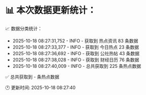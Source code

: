 📊 本次数据更新统计：
==========================

📈 数据分类统计：
- 2025-10-18 08:27:31,752 - INFO - 获取到 热点资讯 83 条数据
- 2025-10-18 08:27:33,377 - INFO - 获取到 今日热点 23 条数据
- 2025-10-18 08:27:36,692 - INFO - 获取到 公社热帖 43 条数据
- 2025-10-18 08:27:38,028 - INFO - 获取到 财经日历 76 条数据
- 2025-10-18 08:27:40,009 - INFO - 总共获取到 225 条热点数据

✅ 总共获取到 - 条热点数据

🕐 更新时间: 2025-10-18 08:27:40
